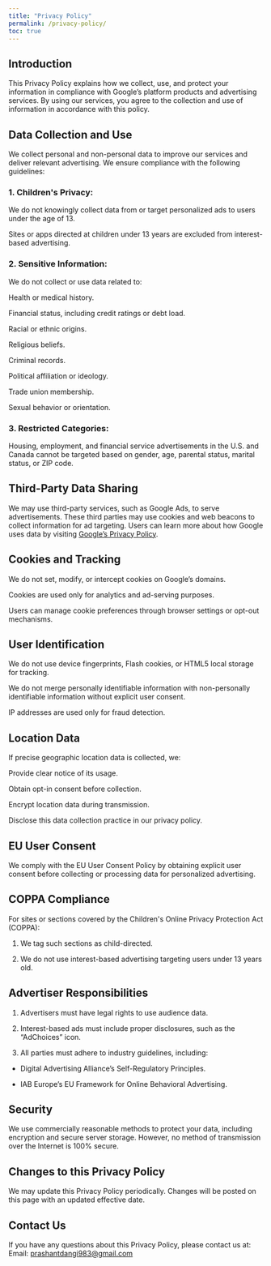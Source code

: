 ```yaml
---
title: "Privacy Policy"
permalink: /privacy-policy/
toc: true
---
```


## Introduction

This Privacy Policy explains how we collect, use, and protect your information in compliance with Google’s platform products and advertising services. By using our services, you agree to the collection and use of information in accordance with this policy.

## Data Collection and Use

We collect personal and non-personal data to improve our services and deliver relevant advertising. We ensure compliance with the following guidelines:

### 1. Children's Privacy:

We do not knowingly collect data from or target personalized ads to users under the age of 13.

Sites or apps directed at children under 13 years are excluded from interest-based advertising.

### 2. Sensitive Information:

We do not collect or use data related to:

Health or medical history.

Financial status, including credit ratings or debt load.

Racial or ethnic origins.

Religious beliefs.

Criminal records.

Political affiliation or ideology.

Trade union membership.

Sexual behavior or orientation.

### 3. Restricted Categories:

Housing, employment, and financial service advertisements in the U.S. and Canada cannot be targeted based on gender, age, parental status, marital status, or ZIP code.

## Third-Party Data Sharing

We may use third-party services, such as Google Ads, to serve advertisements. These third parties may use cookies and web beacons to collect information for ad targeting. Users can learn more about how Google uses data by visiting [Google’s Privacy Policy](https://policies.google.com/privacy?hl=en-US).

## Cookies and Tracking

We do not set, modify, or intercept cookies on Google’s domains.

Cookies are used only for analytics and ad-serving purposes.

Users can manage cookie preferences through browser settings or opt-out mechanisms.

## User Identification

We do not use device fingerprints, Flash cookies, or HTML5 local storage for tracking.

We do not merge personally identifiable information with non-personally identifiable information without explicit user consent.

IP addresses are used only for fraud detection.

## Location Data

If precise geographic location data is collected, we:

Provide clear notice of its usage.

Obtain opt-in consent before collection.

Encrypt location data during transmission.

Disclose this data collection practice in our privacy policy.

## EU User Consent

We comply with the EU User Consent Policy by obtaining explicit user consent before collecting or processing data for personalized advertising.

## COPPA Compliance

For sites or sections covered by the Children's Online Privacy Protection Act (COPPA):

1. We tag such sections as child-directed.

2. We do not use interest-based advertising targeting users under 13 years old.

## Advertiser Responsibilities

1. Advertisers must have legal rights to use audience data.

2. Interest-based ads must include proper disclosures, such as the “AdChoices” icon.

3. All parties must adhere to industry guidelines, including:

* Digital Advertising Alliance’s Self-Regulatory Principles.

* IAB Europe’s EU Framework for Online Behavioral Advertising.

## Security

We use commercially reasonable methods to protect your data, including encryption and secure server storage. However, no method of transmission over the Internet is 100% secure.

## Changes to this Privacy Policy

We may update this Privacy Policy periodically. Changes will be posted on this page with an updated effective date.

## Contact Us

If you have any questions about this Privacy Policy, please contact us at:
Email: prashantdangi983@gmail.com

